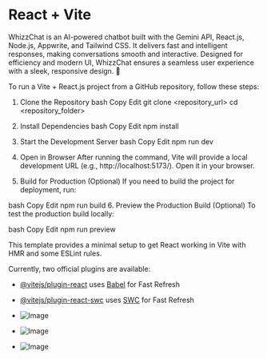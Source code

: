 # React + Vite
WhizzChat is an AI-powered chatbot built with the Gemini API, React.js, Node.js, Appwrite, and Tailwind CSS. It delivers fast and intelligent responses, making conversations smooth and interactive. Designed for efficiency and modern UI, WhizzChat ensures a seamless user experience with a sleek, responsive design. 🚀

To run a Vite + React.js project from a GitHub repository, follow these steps:
1. Clone the Repository
bash
Copy
Edit
git clone <repository_url>
cd <repository_folder>
2. Install Dependencies
bash
Copy
Edit
npm install
3. Start the Development Server
bash
Copy
Edit
npm run dev
4. Open in Browser
After running the command, Vite will provide a local development URL (e.g., http://localhost:5173/). Open it in your browser.

5. Build for Production (Optional)
If you need to build the project for deployment, run:

bash
Copy
Edit
npm run build
6. Preview the Production Build (Optional)
To test the production build locally:

bash
Copy
Edit
npm run preview


This template provides a minimal setup to get React working in Vite with HMR and some ESLint rules.

Currently, two official plugins are available:

- [@vitejs/plugin-react](https://github.com/vitejs/vite-plugin-react/blob/main/packages/plugin-react/README.md) uses [Babel](https://babeljs.io/) for Fast Refresh
- [@vitejs/plugin-react-swc](https://github.com/vitejs/vite-plugin-react-swc) uses [SWC](https://swc.rs/) for Fast Refresh

- ![Image](https://github.com/user-attachments/assets/5f1b4dc9-44d3-4c4c-8e6e-f7da023b9078)
- ![Image](https://github.com/user-attachments/assets/a5b6bd3a-e0c3-4ffe-8231-52917abdc4a9)
- ![Image](https://github.com/user-attachments/assets/d22b6919-56e1-431a-af02-eca04157ab48)

